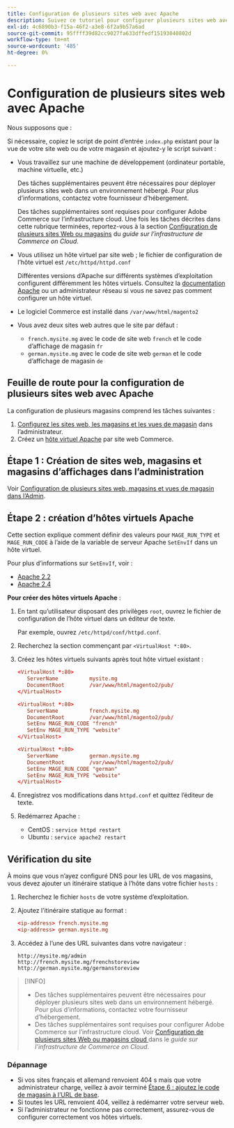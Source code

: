 ```yaml
---
title: Configuration de plusieurs sites web avec Apache
description: Suivez ce tutoriel pour configurer plusieurs sites web avec Apache.
exl-id: 4c6890b3-f15a-46f2-a3e8-6f2a9b57a6ad
source-git-commit: 95ffff39d82cc9027fa633dffedf15193040802d
workflow-type: tm+mt
source-wordcount: '485'
ht-degree: 0%

---
```


# Configuration de plusieurs sites web avec Apache

Nous supposons que :

Si nécessaire, copiez le script de point d’entrée `index.php` existant pour la vue de votre site web ou de votre magasin et ajoutez-y le script suivant :

- Vous travaillez sur une machine de développement (ordinateur portable, machine virtuelle, etc.)

  Des tâches supplémentaires peuvent être nécessaires pour déployer plusieurs sites web dans un environnement hébergé. Pour plus d’informations, contactez votre fournisseur d’hébergement.

  Des tâches supplémentaires sont requises pour configurer Adobe Commerce sur l’infrastructure cloud. Une fois les tâches décrites dans cette rubrique terminées, reportez-vous à la section [Configuration de plusieurs sites Web ou magasins](https://experienceleague.adobe.com/docs/commerce-cloud-service/user-guide/configure-store/multiple-sites.html) du _guide sur l’infrastructure de Commerce on Cloud_.

- Vous utilisez un hôte virtuel par site web ; le fichier de configuration de l’hôte virtuel est `/etc/httpd/httpd.conf`

  Différentes versions d’Apache sur différents systèmes d’exploitation configurent différemment les hôtes virtuels. Consultez la [documentation Apache](https://httpd.apache.org/docs/2.4/vhosts) ou un administrateur réseau si vous ne savez pas comment configurer un hôte virtuel.

- Le logiciel Commerce est installé dans `/var/www/html/magento2`
- Vous avez deux sites web autres que le site par défaut :

   - `french.mysite.mg` avec le code de site web `french` et le code d’affichage de magasin `fr`
   - `german.mysite.mg` avec le code de site web `german` et le code d’affichage de magasin `de`

## Feuille de route pour la configuration de plusieurs sites web avec Apache

La configuration de plusieurs magasins comprend les tâches suivantes :

1. [Configurez les sites web, les magasins et les vues de magasin](ms-admin.md) dans l’administrateur.
1. Créez un [hôte virtuel Apache](#step-2-create-apache-virtual-hosts) par site web Commerce.

## Étape 1 : Création de sites web, magasins et magasins d’affichages dans l’administration

Voir [Configuration de plusieurs sites web, magasins et vues de magasin dans l’Admin](ms-admin.md).

## Étape 2 : création d’hôtes virtuels Apache

Cette section explique comment définir des valeurs pour `MAGE_RUN_TYPE` et `MAGE_RUN_CODE` à l’aide de la variable de serveur Apache `SetEnvIf` dans un hôte virtuel.

Pour plus d’informations sur `SetEnvIf`, voir :

- [Apache 2.2](https://httpd.apache.org/docs/2.2/mod/mod_setenvif.html)
- [Apache 2.4](https://httpd.apache.org/docs/2.4/mod/mod_setenvif.html)

**Pour créer des hôtes virtuels Apache** :

1. En tant qu’utilisateur disposant des privilèges `root`, ouvrez le fichier de configuration de l’hôte virtuel dans un éditeur de texte.

   Par exemple, ouvrez `/etc/httpd/conf/httpd.conf`.

1. Recherchez la section commençant par `<VirtualHost *:80>`.
1. Créez les hôtes virtuels suivants après tout hôte virtuel existant :

   ```conf
   <VirtualHost *:80>
      ServerName          mysite.mg
      DocumentRoot        /var/www/html/magento2/pub/
   </VirtualHost>
   
   <VirtualHost *:80>
      ServerName          french.mysite.mg
      DocumentRoot        /var/www/html/magento2/pub/
      SetEnv MAGE_RUN_CODE "french"
      SetEnv MAGE_RUN_TYPE "website"
   </VirtualHost>
   
   <VirtualHost *:80>
      ServerName          german.mysite.mg
      DocumentRoot        /var/www/html/magento2/pub/
      SetEnv MAGE_RUN_CODE "german"
      SetEnv MAGE_RUN_TYPE "website"
   </VirtualHost>
   ```

1. Enregistrez vos modifications dans `httpd.conf` et quittez l’éditeur de texte.
1. Redémarrez Apache :

   - CentOS : `service httpd restart`
   - Ubuntu : `service apache2 restart`

## Vérification du site

À moins que vous n’ayez configuré DNS pour les URL de vos magasins, vous devez ajouter un itinéraire statique à l’hôte dans votre fichier `hosts` :

1. Recherchez le fichier `hosts` de votre système d’exploitation.
1. Ajoutez l’itinéraire statique au format :

   ```conf
   <ip-address> french.mysite.mg
   <ip-address> german.mysite.mg
   ```

1. Accédez à l’une des URL suivantes dans votre navigateur :

   ```http
   http://mysite.mg/admin
   http://french.mysite.mg/frenchstoreview
   http://german.mysite.mg/germanstoreview
   ```

>[!INFO]
>
>- Des tâches supplémentaires peuvent être nécessaires pour déployer plusieurs sites web dans un environnement hébergé. Pour plus d’informations, contactez votre fournisseur d’hébergement.
>- Des tâches supplémentaires sont requises pour configurer Adobe Commerce sur l’infrastructure cloud. Voir [ Configuration de plusieurs sites Web ou magasins cloud ](https://experienceleague.adobe.com/docs/commerce-cloud-service/user-guide/configure-store/multiple-sites.html) dans le _guide sur l’infrastructure de Commerce on Cloud_.

### Dépannage

- Si vos sites français et allemand renvoient 404 s mais que votre administrateur charge, veillez à avoir terminé [Étape 6 : ajoutez le code de magasin à l’URL de base](ms-admin.md#step-6-add-the-store-code-to-the-base-url).
- Si toutes les URL renvoient 404, veillez à redémarrer votre serveur web.
- Si l’administrateur ne fonctionne pas correctement, assurez-vous de configurer correctement vos hôtes virtuels.
